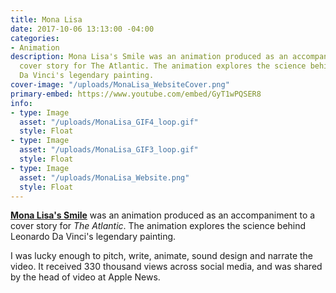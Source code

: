 ```yaml
---
title: Mona Lisa
date: 2017-10-06 13:13:00 -04:00
categories:
- Animation
description: Mona Lisa's Smile was an animation produced as an accompaniment to a
  cover story for The Atlantic. The animation explores the science behind Leonardo
  Da Vinci's legendary painting.
cover-image: "/uploads/MonaLisa_WebsiteCover.png"
primary-embed: https://www.youtube.com/embed/GyT1wPQSER8
info:
- type: Image
  asset: "/uploads/MonaLisa_GIF4_loop.gif"
  style: Float
- type: Image
  asset: "/uploads/MonaLisa_GIF3_loop.gif"
  style: Float
- type: Image
  asset: "/uploads/MonaLisa_Website.png"
  style: Float
---
```


[**Mona Lisa's Smile**](https://www.theatlantic.com/video/index/542025/leonardo-da-vinci-augmented-reality-mona-lisa/) was an animation produced as an accompaniment to a cover story for *The Atlantic*. The animation explores the science behind Leonardo Da Vinci's legendary painting.

I was lucky enough to pitch, write, animate, sound design and narrate the video. It received 330 thousand views across social media, and was shared by the head of video at Apple News.
